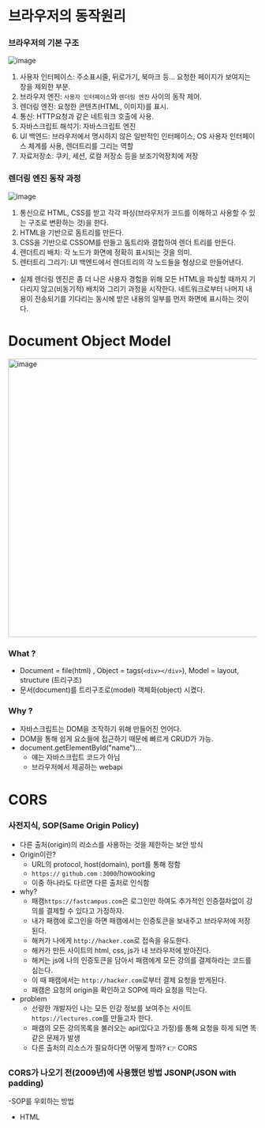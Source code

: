 # 브라우저의 동작원리

### 브라우저의 기본 구조
![image](https://github.com/howooking/CS_Study_for_Interview/assets/87072568/4ad654f3-f1c5-463f-91d7-87945da5efc9)
1. 사용자 인터페이스: 주소표시줄, 뒤로가기, 북마크 등... 요청한 페이지가 보여지는 창을 제외한 부분.
2. 브라우저 엔진: `사용자 인터페이스`와 `렌더링 엔진` 사이의 동작 제어.
3. 렌더링 엔진: 요청한 콘텐츠(HTML, 이미지)를 표시.
4. 통신: HTTP요청과 같은 네트워크 호출에 사용.
5. 자바스크립트 해석기: 자바스크립트 엔진
6. UI 백엔드: 브라우저에서 명시하지 않은 일반적인 인터페이스, OS 사용자 인터페이스 체계를 사용, 렌더트리를 그리는 역할
7. 자료저장소: 쿠키, 세션, 로컬 저장소 등을 보조기억장치에 저장

### 렌더링 엔진 동작 과정
![image](https://github.com/howooking/CS_Study_for_Interview/assets/87072568/5489d187-220b-4bd6-beb7-6f0cbf39b613)
1. 통신으로 HTML, CSS를 받고 각각 파싱(브라우저가 코드를 이해하고 사용할 수 있는 구조로 변환하는 것)을 한다.
2. HTML을 기반으로 돔트리를 만든다.
3. CSS을 기반으로 CSSOM를 만들고 돔트리와 결합하여 렌더 트리를 만든다.
4. 렌더트리 배치: 각 노드가 화면에 정확히 표시되는 것을 의미.
5. 렌터트리 그리기: UI 백엔드에서 렌더트리의 각 노드들을 형상으로 만들어낸다.

- 실제 렌더링 엔진은 좀 더 나은 사용자 경험을 위해 모든 HTML을 파싱할 때까지 기다리지 않고(비동기적) 배치와 그리기 과정을 시작한다. 네트워크로부터 나머지 내용이 전송되기를 기다리는 동시에 받은 내용의 일부를 먼저 화면에 표시하는 것이다.

# Document Object Model
<img width="563" alt="image" src="https://github.com/howooking/CS_Study_for_Interview/assets/87072568/c76caef4-16d7-402c-b381-ceda760484f4">

### What ?
- Document = file(html) , Object = tags(`<div></div>`), Model = layout, structure (트리구조)
- 문서(document)를 트리구조로(model) 객체화(object) 시켰다.
### Why ?
- 자바스크립트는 DOM을 조작하기 위해 만들어진 언어다.
- DOM을 통해 쉽게 요소들에 접근하기 때문에 빠르게 CRUD가 가능.
- document.getElementById("name")...
  - 얘는 자바스크립트 코드가 아님
  - 브라우저에서 제공하는 webapi

# CORS
### 사전지식, SOP(Same Origin Policy)
- 다른 출처(origin)의 리소스를 사용하는 것을 제한하는 보안 방식
- Origin이란?
  - URL의 protocol, host(domain), port를 통해 정함
  - `https://` `github.com` `:3000`/howooking
  - 이중 하나라도 다르면 다른 출처로 인식함
- why?
  - 패캠`https://fastcampus.com`은 로그인만 하여도 추가적인 인증절차없이 강의를 결제할 수 있다고 가정하자.
  - 내가 패캠에 로그인을 하면 패캠에서는 인증토큰을 보내주고 브라우저에 저장된다.
  - 해커가 나에게 `http://hacker.com`로 접속을 유도한다.
  - 해커가 만든 사이트의 html, css, js가 내 브라우저에 받아진다.
  - 해커는 js에 나의 인증토큰을 담아서 패캠에게 모든 강의를 결제하라는 코드를 심는다.
  - 이 때 패캠에서는 `http://hacker.com`로부터 결제 요청을 받게된다.
  - 패캠은 요청의 origin을 확인하고 SOP에 따라 요청을 막는다.
- problem
  - 선량한 개발자인 나는 모든 인강 정보를 보여주는 사이트`https://lectures.com`를 만들고자 한다.
  - 패캠의 모든 강의목록을 불러오는 api(있다고 가정)를 통해 요청을 하게 되면 똑같은 문제가 발생
  - 다른 출처의 리소스가 필요하다면 어떻게 할까? 👉 CORS
 
### CORS가 나오기 전(2009년)에 사용했던 방법 JSONP(JSON with padding)
-SOP를 우회하는 방법
- HTML <script> 요소는 외부 출처로부터 조회된 내용을 실행하는 것이 허용되는 이러한 특성을 이용해 JSON 데이터를 클라이언트가 지정한 콜백 함수를 호출하는 유효한 Javascript 문법으로 감싸(padding!) 클라이언트에 전송
- GET요청만 가능
- CORS가 생긴 후에는 거의 사용되지 않음, 서버에서 허용해줘야 사용가능
- 

### CORS ?
- 원래 다른 출처로부터 데이터를 주고 받는 것은 SOP에 의해 금지되어있으나 웹 생태계가 다양해지면서 여러 서비스들간의 데이터 교환이 필요해졌고 이를 위해 CORS가 등장.
- Cross Origin Resource Sharing, 다른 출처의 자원을 공유
- HTTP헤더를 사용하여 한 origin에서 다른 origin의 자원에 접근할 수 있는 권한을 부여하도록 `브라우저`에 알려주는 체제.
### CORS 접근제어 시나리오

- Preflight request
 
  <img width="500" alt="image" src="https://github.com/howooking/CS_Study_for_Interview/assets/87072568/c80226a8-709e-415d-a7d6-fe0561fd658c">
  
  - 요청을 보내기 전에 요청을 보내도 되는지를 물어보는 작업
  <img width="396" alt="image" src="https://github.com/howooking/CS_Study_for_Interview/assets/87072568/3ac7668f-11fb-4e5a-8b1c-c9aa0ce38f1d">

  - preflight 요청은 HTTP 의 OPTIONS 메서드를 사용하며 Access-Control-Request-* 형태의 헤더로 전송한다.
 
  <img width="384" alt="image" src="https://github.com/howooking/CS_Study_for_Interview/assets/87072568/71b22720-9424-4dd4-9284-a4afae5bf583">
  
  - 항상 두번의 요청, 응답이 발생하므로 Access-Control-Max-Age 까지 캐싱을 해두고 두번째 요청부터는 바로 본 응답을 해준다.
  - `PUT`, `DELETE`와 같은 요청은 서버 데이터에 영향을 줄 수 있으므로 이러한 요청은 반드시 preflight로 진행해야함.
 
- Simple request

  <img width="500" alt="image" src="https://github.com/howooking/CS_Study_for_Interview/assets/87072568/1e8053b6-3a66-40be-90dc-c69fddff47c6">



  - preflight 요청 없이 바로 요청을 보낸다.
  - 따라서 조건이 많다.
    - `GET`, `HEAD`(GET과 유사하나 header정보만을 보내줌)요청
    - `Content-Type`이 다음과 같은 `POST`요청
      - `application/x-www-form-urlencoded`
      - `multipart/form-data`
      - `text/plain`
    - Header는 다음 만을 허용한다.
      - `Accept`, `Accept-Language`, `Content-Language`, `Content-Type`등.. 몇개 더있음
- Credentialed request
  - 인증 관련 헤더를 포함할 때 사용하는 요청
  - 서버에서 `Access-Control-Allow-Credentials: true`
  - `Access-Control-Allow-Origin: *`는 안되고 origin 명시가 필요하다.

 # 크로스브라우징
 ### What ?
 - 웹페이지가 기기나 웹브라우저의 종류에 구애받지 않고 제작자의의도에 맞게 보여지거나 동작할 수 있게 하는 작업.
 <img width="572" alt="image" src="https://github.com/howooking/CS_Study_for_Interview/assets/87072568/d47ba125-8708-4e47-8c1d-1b69f057afbc">
 
 - 웹브라우저마다 `렌더링엔진`이 다르기 때문에 발생.
 - 따라서 완전히 똑같은 결과물을 보여줄 수는 없으며 개발자는 이러한 차이를 최소화 하여야 함.

### How ?
- 직접 여러 종류의 브라우저에서 테스트를 진행한다.
- 개발 전에 어떤 브라우저를 타겟으로 할 것인지, 몇 버전까지 서비스를 할 건지 등을 미리 정해야.

### Internet Explorer
- 이제는 신경쓰지 않아도 된다.

# 웹 성능과 관련된 Issue
### 웹 성능이 중요한 이유
<img width="706" alt="image" src="https://github.com/howooking/CS_Study_for_Interview/assets/87072568/5f7c6da9-c896-4d09-af5a-1baee878a057">

<img width="441" alt="image" src="https://github.com/howooking/CS_Study_for_Interview/assets/87072568/0f137344-6b44-42cd-a0fc-b3109e122080">

- `최소한의 데이터`로 `가장 빠른 시간`에 `사용자가 불편함을 느끼지 않는 최적의 화면`을 띄워야 한다.

### 웹 성능 평가 지표

![image](https://github.com/howooking/CS_Study_for_Interview/assets/87072568/19846f45-9996-434e-a194-bdab1abd83c8)

#### 구글에서 선정한 웹 선응지표를 `web vital`이라고 하며 `LCP`, `FID`, `CLS`가 있다

![image](https://github.com/howooking/CS_Study_for_Interview/assets/87072568/2c7ea7d2-5127-4bd5-83ca-873526c8c0a7)



- TTFB (Time To First Byte)
  - 페이지를 요청했을 때 서버로부터 첫 byte를 받기까지 걸리는 시간.
  - 서버의 성능과 직결, 반응만 빠르고 로드시간이 느릴경우 의미가 없음.
     
  ![image](https://github.com/howooking/CS_Study_for_Interview/assets/87072568/d8ac060b-90e5-4394-8ab0-0aa37afb50e1)

  - 위 이미지에서 start ~ responseStart 시점 사이에 소요된 시간
  - SSR(Server-Side Rendering)을 채택할 때 증가, 서버에서 데이터를 fetch하고 document를 완성하는 데 소요된 시간이 그대로 반영되기 때문.

![image](https://github.com/howooking/CS_Study_for_Interview/assets/87072568/48b3e612-b54e-47fe-9fa6-37001498d141)

- FCP(First Contentful Paint)
  - url접속 후 첫 요소가 로드 될 때까지 걸리는 시간.
  - 1.8초 이내 수준일 때 사용자 경험 측면에서 우수하다고 하며, 일단 페이지가 그냥 흰 화면이 아닌, 뭐라도 보이기 시작한 시점이기 때문에 사용자 입장에서는 실질적으로 로딩의 시작을 인지하기 시작하는 시점
  - 실질적으로 사용자경험과는 무관함.

<img width="609" alt="image" src="https://github.com/howooking/CS_Study_for_Interview/assets/87072568/57f00988-a5fb-4142-8b06-1e6c3e6f5bb5">

- FMP(First Meaningful Paint): 사용자에 의미있는 첫 요가 로드 될 때까지 걸리는 시간, 20% 정도에서 정확하지 않다고 함.

  ![image](https://github.com/howooking/CS_Study_for_Interview/assets/87072568/1b0851de-8b55-4305-a15a-e72913e89959)

- LCP(Largest Contentful Paint)
  - 주요콘텐츠(이미지, 비디오)가  로드 될 때까지 걸리는 시간
  - 현재 대부분 LCP를 기준으로 로딩속도를 측정함.

- CLS(Cumulative Layout Shift)
  - 사용자가 예상하지 못한 레이아웃의 이동이 발생했을 때, 이동 전/후 렌더링된 각각의 두 프레임 사이에서 뷰포트의 크기와 뷰포트 내에서 이동한 요소의 이동 거리 및 크기의 비율을 계산하여 수치화한 것.
  - 무언가 비동기식으로 로드되어 동적으로 DOM 요소가 기존 콘텐츠 위에 추가되면서 발생하는 것이며, 주로 이미지, 동영상, 폰트, 광고 등으로 인한 경우가 많다
  - 완성된 페이지를 렌더링하는 SSR에서 우수
  - 무언가 동적으로 렌더링해야 할 경우 Skeleton/Placeholder UI를 활용
  - 이미지, 비디오 요소에 항상 크기(width/height) 또는 종횡비(aspect-ratio) 속성을 명시하여 미리 필요한 공간을 확보
    
- FID(First Input Delay)
  - 버튼을 클릭하는 등 사용자가 처음으로 사이트의 특정 요소와 상호작용 할 때, 브라우저가 해당 상호작용에 대한 응답으로 이벤트 핸들러를 실행하기 시작하는 순간까지의 시간을 나타냅니다.
  - 브라우저가 즉시 응답할 수 없는 것은 메인 스레드가 다른 작업을 처리하고 있어 차단이 발생함
  - 사용자 경험 측면에서 매우 민감하게 작용하는 부분이기 때문에, 100ms 이하여야 우수하다고 할 수 있습니다.
  - `<input>, <textarea>, <select>` 요소, 앵커 <a> 요소를 기준으로 측정.
